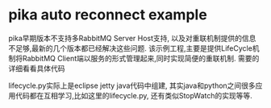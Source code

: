 pika auto reconnect example
===========================

pika早期版本不支持多RabbitMQ Server Host支持, 以及对重联机制提供的信息不足够,最新的几个版本都已经解决这些问题.
该示例工程,主要是提供LifeCycle机制将RabbitMQ Client端以服务的形式管理起来,同时实现简便的重联机制.
需要的详细看看具体代码

lifecycle.py实际上是eclipse jetty java代码中组建, 其实java和python之间很多应用代码都在互相学习,比如这里的lifecycle.py, 还有类似StopWatch的实现等等.
